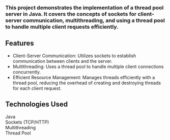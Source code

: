 ### This project demonstrates the implementation of a thread pool server in Java. It covers the concepts of sockets for client-server communication, multithreading, and using a thread pool to handle multiple client requests efficiently.

## Features
- Client-Server Communication: Utilizes sockets to establish communication between clients and the server.
- Multithreading: Uses a thread pool to handle multiple client connections concurrently.
- Efficient Resource Management: Manages threads efficiently with a thread pool, reducing the overhead of creating and destroying threads for each client request.

## Technologies Used
Java <br/>
Sockets (TCP/HTTP) <br/>
Multithreading <br/>
Thread Pool  <br/>
